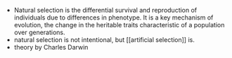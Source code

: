- Natural selection is the differential survival and reproduction of individuals due to differences in phenotype. It is a key mechanism of evolution, the change in the heritable traits characteristic of a population over generations.
- natural selection is not intentional, but [[artificial selection]] is. 
- theory by Charles Darwin
